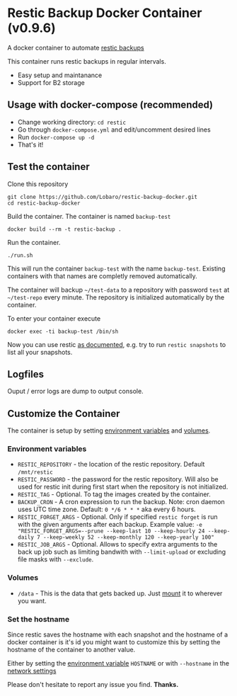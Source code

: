 # Restic Backup Docker Container (v0.9.6)

A docker container to automate [restic backups](https://restic.net/)

This container runs restic backups in regular intervals.

- Easy setup and maintanance
- Support for B2 storage

## Usage with docker-compose (recommended)

- Change working directory: `cd restic`
- Go through `docker-compose.yml` and edit/uncomment desired lines
- Run `docker-compose up -d`
- That's it!

## Test the container

Clone this repository

```
git clone https://github.com/Lobaro/restic-backup-docker.git
cd restic-backup-docker
```

Build the container. The container is named `backup-test`

```
docker build --rm -t restic-backup .
```

Run the container.

```
./run.sh
```

This will run the container `backup-test` with the name `backup-test`. Existing containers with that names are completly removed automatically.

The container will backup `~/test-data` to a repository with password `test` at `~/test-repo` every minute. The repository is initialized automatically by the container.

To enter your container execute

```
docker exec -ti backup-test /bin/sh
```

Now you can use restic [as documented](https://restic.readthedocs.io/en/stable/Manual/), e.g. try to run `restic snapshots` to list all your snapshots.

## Logfiles

Ouput / error logs are dump to output console.

## Customize the Container

The container is setup by setting [environment variables](https://docs.docker.com/engine/reference/run/#/env-environment-variables) and [volumes](https://docs.docker.com/engine/reference/run/#volume-shared-filesystems).

### Environment variables

- `RESTIC_REPOSITORY` - the location of the restic repository. Default `/mnt/restic`
- `RESTIC_PASSWORD` - the password for the restic repository. Will also be used for restic init during first start when the repository is not initialized.
- `RESTIC_TAG` - Optional. To tag the images created by the container.
- `BACKUP_CRON` - A cron expression to run the backup. Note: cron daemon uses UTC time zone. Default: `0 */6 * * *` aka every 6 hours.
- `RESTIC_FORGET_ARGS` - Optional. Only if specified `restic forget` is run with the given arguments after each backup. Example value: `-e "RESTIC_FORGET_ARGS=--prune --keep-last 10 --keep-hourly 24 --keep-daily 7 --keep-weekly 52 --keep-monthly 120 --keep-yearly 100"`
- `RESTIC_JOB_ARGS` - Optional. Allows to specify extra arguments to the back up job such as limiting bandwith with `--limit-upload` or excluding file masks with `--exclude`.

### Volumes

- `/data` - This is the data that gets backed up. Just [mount](https://docs.docker.com/engine/reference/run/#volume-shared-filesystems) it to wherever you want.

### Set the hostname

Since restic saves the hostname with each snapshot and the hostname of a docker container is it's id you might want to customize this by setting the hostname of the container to another value.

Either by setting the [environment variable](https://docs.docker.com/engine/reference/run/#env-environment-variables) `HOSTNAME` or with `--hostname` in the [network settings](https://docs.docker.com/engine/reference/run/#network-settings)

Please don't hesitate to report any issue you find. **Thanks.**
